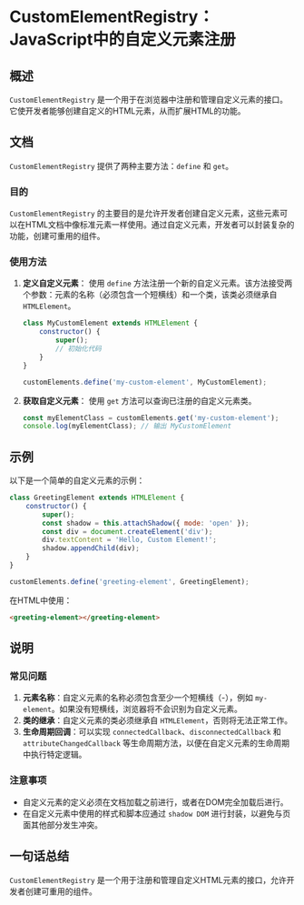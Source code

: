<!--
Meta Description: # CustomElementRegistry：JavaScript中的自定义元素注册 ## 概述 `CustomElementRegistry` 是一个用于在浏览器中注册和管理自定义元素的接口。它使开发者能够创建自定义的HTML元素，从而扩展HTML的功能。 ## 文档 `CustomElemen...
Meta Keywords: element, customelementregistry, define, htmlelement, div
-->

# CustomElementRegistry：JavaScript中的自定义元素注册

## 概述
`CustomElementRegistry` 是一个用于在浏览器中注册和管理自定义元素的接口。它使开发者能够创建自定义的HTML元素，从而扩展HTML的功能。

## 文档
`CustomElementRegistry` 提供了两种主要方法：`define` 和 `get`。

### 目的
`CustomElementRegistry` 的主要目的是允许开发者创建自定义元素，这些元素可以在HTML文档中像标准元素一样使用。通过自定义元素，开发者可以封装复杂的功能，创建可重用的组件。

### 使用方法
1. **定义自定义元素**：
   使用 `define` 方法注册一个新的自定义元素。该方法接受两个参数：元素的名称（必须包含一个短横线）和一个类，该类必须继承自 `HTMLElement`。

   ```javascript
   class MyCustomElement extends HTMLElement {
       constructor() {
           super();
           // 初始化代码
       }
   }

   customElements.define('my-custom-element', MyCustomElement);
   ```

2. **获取自定义元素**：
   使用 `get` 方法可以查询已注册的自定义元素类。

   ```javascript
   const myElementClass = customElements.get('my-custom-element');
   console.log(myElementClass); // 输出 MyCustomElement
   ```

## 示例
以下是一个简单的自定义元素的示例：

```javascript
class GreetingElement extends HTMLElement {
    constructor() {
        super();
        const shadow = this.attachShadow({ mode: 'open' });
        const div = document.createElement('div');
        div.textContent = 'Hello, Custom Element!';
        shadow.appendChild(div);
    }
}

customElements.define('greeting-element', GreetingElement);
```

在HTML中使用：

```html
<greeting-element></greeting-element>
```

## 说明
### 常见问题
1. **元素名称**：自定义元素的名称必须包含至少一个短横线（-），例如 `my-element`。如果没有短横线，浏览器将不会识别为自定义元素。
2. **类的继承**：自定义元素的类必须继承自 `HTMLElement`，否则将无法正常工作。
3. **生命周期回调**：可以实现 `connectedCallback`、`disconnectedCallback` 和 `attributeChangedCallback` 等生命周期方法，以便在自定义元素的生命周期中执行特定逻辑。

### 注意事项
- 自定义元素的定义必须在文档加载之前进行，或者在DOM完全加载后进行。
- 在自定义元素中使用的样式和脚本应通过 `shadow DOM` 进行封装，以避免与页面其他部分发生冲突。

## 一句话总结
`CustomElementRegistry` 是一个用于注册和管理自定义HTML元素的接口，允许开发者创建可重用的组件。